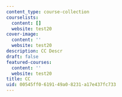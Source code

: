 ```yaml
---
content_type: course-collection
courselists:
  content: []
  website: test20
cover-image:
  content: ''
  website: test20
description: CC Descr
draft: false
featured-courses:
  content: ''
  website: test20
title: CC
uid: 00545ff0-6191-49a0-8231-a17e437fc733
---
```

